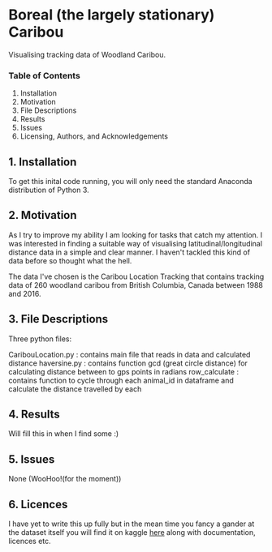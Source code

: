 # Boreal (the largely stationary) Caribou
 
Visualising tracking data of Woodland Caribou.

### Table of Contents

 1. Installation
 2. Motivation
 3. File Descriptions
 4. Results
 5. Issues
 6. Licensing, Authors, and Acknowledgements

## 1. Installation

To get this inital code running, you will only need the standard Anaconda distribution of Python 3.

## 2. Motivation

As I try to improve my ability I am looking for tasks that catch my attention. I was interested in finding a suitable way of visualising latitudinal/longitudinal distance data in a simple and clear manner. I haven't tackled this kind of data before so thought what the hell.

The data I've chosen is the Caribou Location Tracking that contains tracking data of 260 woodland caribou from British Columbia, Canada between 1988 and 2016. 

## 3. File Descriptions
Three python files:

CaribouLocation.py : contains main file that reads in data and calculated distance
haversine.py : contains function gcd (great circle distance) for calculating distance between to gps points in radians
row_calculate : contains function to cycle through each animal_id in dataframe and calculate the distance travelled by each

## 4. Results
Will fill this in when I find some :) 

## 5. Issues

None (WooHoo!(for the moment))

## 6. Licences
I have yet to write this up fully but in the mean time you fancy a gander at the dataset itself you will find it on kaggle [here](https://www.kaggle.com/jessemostipak/caribou-location-tracking?select=locations.csv) along with documentation, licences etc.
